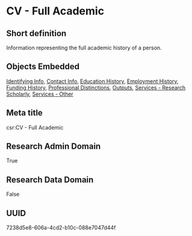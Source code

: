 # CV - Full Academic
## Short definition
Information representing the full academic history of a person.
## Objects Embedded
[Identifying Info](./Identifying%20Info.md), [Contact Info](./Contact%20Info.md), [Education History](./Education%20History.md), [Employment History](./Employment%20History.md), [Funding History](./Funding%20History.md), [Professional Distinctions](./Professional%20Distinctions.md), [Outputs](./Outputs.md), [Services - Research Scholarly](./Services%20-%20Research%20Scholarly.md), [Services - Other](./Services%20-%20Other.md)
## Meta title
csr:CV - Full Academic
## Research Admin Domain
True
## Research Data Domain
False
## UUID
7238d5e8-606a-4cd2-b10c-088e7047d44f
